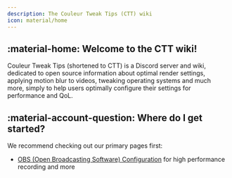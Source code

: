 ```yaml
---
description: The Couleur Tweak Tips (CTT) wiki
icon: material/home
---
```


## :material-home: Welcome to the CTT wiki!

Couleur Tweak Tips (shortened to CTT) is a Discord server and wiki, dedicated to open source information about optimal render settings, applying motion blur to videos, tweaking operating systems and much more, simply to help users optimally configure their settings for performance and QoL.

## :material-account-question: Where do I get started?

We recommend checking out our primary pages first:

- [OBS (Open Broadcasting Software) Configuration](/video/obs/) for high performance recording and more
<!-- - [blur Configuration](/blur/) for applying motion blur to videos
- [Programs](/programs/) for software that we find useful
- [Minecraft](/minecraft/) for configuring Minecraft for QoL and performance -->